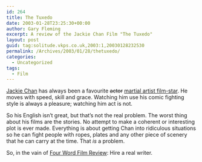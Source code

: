 ```yaml
---
id: 264
title: The Tuxedo
date: 2003-01-28T23:25:30+00:00
author: Gary Fleming
excerpt: A review of the Jackie Chan Film "The Tuxedo"
layout: post
guid: tag:solitude.vkps.co.uk,2003:1,20030128232530
permalink: /Archives/2003/01/28/thetuxedo/
categories:
  - Uncategorized
tags:
  - Film
---
```

[Jackie Chan](http://www.jackie-chan.com/) has always been a favourite <del>actor</del> <ins>martial artist film-star</ins>. He moves with speed, skill and grace. Watching him use his comic fighting style is always a pleasure; watching him act is not.

So his English isn&#8217;t great, but that&#8217;s not the real problem. The worst thing about his films are the stories. No attempt to make a coherent or interesting plot is ever made. Everything is about getting Chan into ridiculous situations so he can fight people with ropes, plates and any other piece of scenery that he can carry at the time. That _is_ a problem.

So, in the vain of [Four Word Film Review](http://www.fwfr.com/): Hire a real writer.